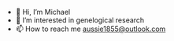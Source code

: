 - 👋 Hi, I’m Michael
- 👀 I’m interested in genelogical research
- 📫 How to reach me aussie1855@outlook.com

<!---
Michael-1855/Michael-1855 is a ✨ special ✨ repository because its `README.md` (this file) appears on your GitHub profile.
You can click the Preview link to take a look at your changes.
--->
